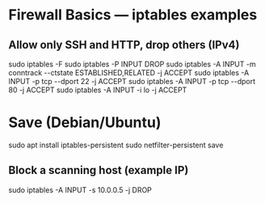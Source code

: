 # Firewall Basics — iptables examples

## Allow only SSH and HTTP, drop others (IPv4)
sudo iptables -F
sudo iptables -P INPUT DROP
sudo iptables -A INPUT -m conntrack --ctstate ESTABLISHED,RELATED -j ACCEPT
sudo iptables -A INPUT -p tcp --dport 22 -j ACCEPT
sudo iptables -A INPUT -p tcp --dport 80 -j ACCEPT
sudo iptables -A INPUT -i lo -j ACCEPT
# Save (Debian/Ubuntu)
sudo apt install iptables-persistent
sudo netfilter-persistent save

## Block a scanning host (example IP)
sudo iptables -A INPUT -s 10.0.0.5 -j DROP
